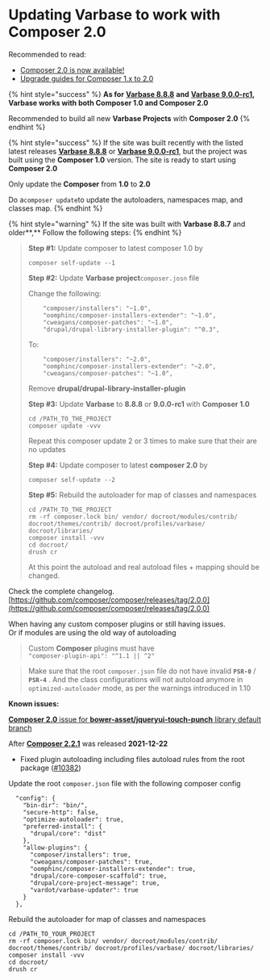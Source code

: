 # Updating Varbase to work with Composer 2.0

Recommended to read:

* [Composer 2.0 is now available!](https://blog.packagist.com/composer-2-0-is-now-available/)
* [Upgrade guides for Composer 1.x to 2.0](https://github.com/composer/composer/blob/2.0.0/UPGRADE-2.0.md)

{% hint style="success" %}
**As for** [**Varbase 8.8.8**](https://www.drupal.org/project/varbase/releases/8.x-8.8) **and** [**Varbase 9.0.0-rc1**](https://www.drupal.org/project/varbase/releases/9.0.0-rc1)**, Varbase works with both Composer 1.0 and Composer 2.0**&#x20;

Recommended to build all new **Varbase Projects** with **Composer 2.0**
{% endhint %}

{% hint style="success" %}
If the site was built recently with the listed latest releases [**Varbase 8.8.8**](https://www.drupal.org/project/varbase/releases/8.x-8.8) or [**Varbase 9.0.0-rc1**](https://www.drupal.org/project/varbase/releases/9.0.0-rc1), but the project was built using the **Composer 1.0** version. The site is ready to start using **Composer 2.0**

Only update the **Composer** from **1.0** to **2.0**

Do a`composer update`to update the autoloaders, namespaces map, and classes map.
{% endhint %}

{% hint style="warning" %}
If the site was built with **Varbase 8.8.7** and older**,** Follow the following steps:
{% endhint %}

> **Step #1:** Update composer to latest composer 1.0 by
>
> ```
> composer self-update --1
> ```
>
> **Step #2:** Update **Varbase project**`composer.josn` file
>
> Change the following:
>
> ```
>     "composer/installers": "~1.0",
>     "oomphinc/composer-installers-extender": "~1.0",
>     "cweagans/composer-patches": "~1.0",
>     "drupal/drupal-library-installer-plugin": "^0.3",
> ```
>
> To:
>
> ```
>     "composer/installers": "~2.0",
>     "oomphinc/composer-installers-extender": "~2.0",
>     "cweagans/composer-patches": "~1.0",
> ```
>
> Remove **drupal/drupal-library-installer-plugin**
>
> **Step #3:** Update **Varbase** to **8.8.8**  or **9.0.0-rc1** with **Composer 1.0**
>
> ```
> cd /PATH_TO_THE_PROJECT
> composer update -vvv
> ```
>
> Repeat this composer update 2 or 3 times to make sure that their are no updates
>
> **Step #4:** Update composer to latest **composer 2.0** by
>
> ```
> composer self-update --2
> ```
>
> **Step #5:** Rebuild the autoloader for map of classes and namespaces
>
> ```
> cd /PATH_TO_THE_PROJECT
> rm -rf composer.lock bin/ vendor/ docroot/modules/contrib/ docroot/themes/contrib/ docroot/profiles/varbase/ docroot/libraries/
> composer install -vvv
> cd docroot/
> drush cr
> ```
>
> At this point the autoload and real autoload files + mapping should be changed.

Check the complete changelog.\
[https://github.com/composer/composer/releases/tag/2.0.0](https://github.com/composer/composer/releases/tag/2.0.0)

When having any custom composer plugins or still having issues.\
Or if modules are using the old way of autoloading

> Custom **Composer** plugins must have\
> `"composer-plugin-api": "^1.1 || ^2"`

> Make sure that the root `composer.json` file do not have invalid **`PSR-0`** / **`PSR-4`** . And the class configurations will not autoload anymore in `optimized-autoloader` mode, as per the warnings introduced in 1.10

**Known issues:**

[**Composer 2.0** issue for **bower-asset/jqueryui-touch-punch** library default branch](https://www.drupal.org/project/varbase/issues/3190703)



After [**Composer 2.2.1**](https://github.com/composer/composer/releases/tag/2.2.1) was released **2021-12-22**

* Fixed plugin autoloading including files autoload rules from the root package ([#10382](https://github.com/composer/composer/issues/10382))

Update the root `composer.json` file with the following composer config

```
  "config": {
    "bin-dir": "bin/",
    "secure-http": false,
    "optimize-autoloader": true,
    "preferred-install": {
      "drupal/core": "dist"
    },
    "allow-plugins": {
      "composer/installers": true,
      "cweagans/composer-patches": true,
      "oomphinc/composer-installers-extender": true,
      "drupal/core-composer-scaffold": true,
      "drupal/core-project-message": true,
      "vardot/varbase-updater": true
    }
  },
```

Rebuild the autoloader for map of classes and namespaces

```
cd /PATH_TO_YOUR_PROJECT
rm -rf composer.lock bin/ vendor/ docroot/modules/contrib/ docroot/themes/contrib/ docroot/profiles/varbase/ docroot/libraries/
composer install -vvv
cd docroot/
drush cr
```
